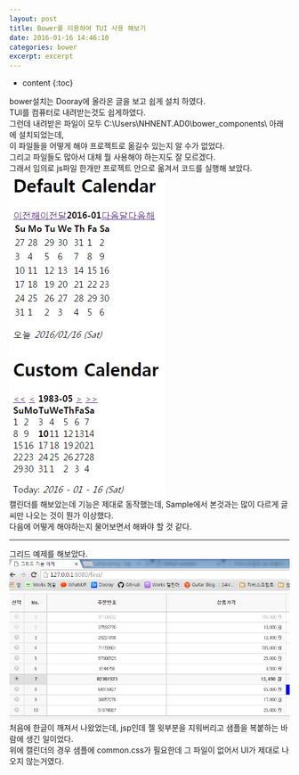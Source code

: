 ```yaml
---
layout: post
title: Bower를 이용하여 TUI 사용 해보기
date: 2016-01-16 14:46:10
categories: bower
excerpt: excerpt
---
```



* content
{:toc}


bower설치는 Dooray에 올라온 글을 보고 쉽게 설치 하였다.   
TUI를 컴퓨터로 내려받는것도 쉽게하였다.   
그런데 내려받은 파일이 모두 C:\Users\NHNENT.AD0\bower_components\ 아래에 설치되었는데,  
이 파일들을 어떻게 해야 프로젝트로 옮길수 있는지 알 수가 없었다.  
그리고 파일들도 많아서 대체 뭘 사용해야 하는지도 잘 모르겠다.  
그래서 임의로 js파일 한개만 프로젝트 안으로 옮겨서 코드를 실행해 보았다.  
![cal.PNG](https://raw.githubusercontent.com/renovatio10/renovatio10.github.io/master/_posts/cal.PNG)  
캘린더를 해보았는데 기능은 제대로 동작했는데, Sample에서 본것과는 많이 다르게 글씨만 나오는 것이 뭔가 이상했다.    
다음에 어떻게 해야하는지 물어보면서 해봐야 할 것 같다.  

---
그리드 예제를 해보았다.  
![grid.PNG](https://raw.githubusercontent.com/renovatio10/renovatio10.github.io/master/_posts/grid.PNG)
처음에 한글이 깨져서 나왔었는데, jsp인데 젤 윗부분을 지워버리고 샘플을 복붙하는 바람에 생긴 일이었다.  
위에 캘린더의 경우 샘플에 common.css가 필요한데 그 파일이 없어서 UI가 제대로 나오지 않는거였다.  
